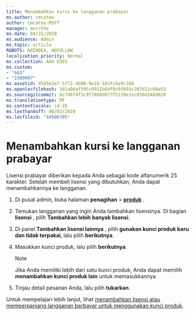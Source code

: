 ```yaml
---
title: Menambahkan kursi ke langganan prabayar
ms.author: cmcatee
author: cmcatee-MSFT
manager: mnirkhe
ms.date: 04/21/2020
ms.audience: Admin
ms.topic: article
ROBOTS: NOINDEX, NOFOLLOW
localization_priority: Normal
ms.collection: Adm_O365
ms.custom:
- "663"
- "1500007"
ms.assetid: 9595e2e7-5f72-4b08-9e16-183fc6e9c108
ms.openlocfilehash: 101a06af595c0911b6df9c93883c207d11c66a53
ms.sourcegitcommit: bc7d6f4f3c9f7060d073f5130e1ec856e248d020
ms.translationtype: MT
ms.contentlocale: id-ID
ms.lasthandoff: 06/02/2020
ms.locfileid: "44506705"
---
```

# <a name="add-seats-to-a-prepaid-subscription"></a>Menambahkan kursi ke langganan prabayar

Lisensi prabayar diberikan kepada Anda sebagai kode alfanumerik 25 karakter. Setelah membeli lisensi yang dibutuhkan, Anda dapat menambahkannya ke langganan. 

1. Di pusat admin, buka halaman **penagihan**  >  **[produk](https://go.microsoft.com/fwlink/p/?linkid=842054)** .

2. Temukan langganan yang ingin Anda tambahkan lisensinya. Di bagian **lisensi** , pilih **Tambahkan lebih banyak lisensi**.

3. Di panel **Tambahkan lisensi lainnya** , pilih **gunakan kunci produk baru dan tidak terpakai**, lalu pilih **berikutnya**.

4. Masukkan kunci produk, lalu pilih **berikutnya**.

    > [!NOTE]
    > Jika Anda memiliki lebih dari satu kunci produk, Anda dapat memilih **menambahkan kunci produk lain** untuk memasukkannya.

5. Tinjau detail pesanan Anda, lalu pilih **tukarkan**.

Untuk mempelajari lebih lanjut, lihat [menambahkan lisensi atau memperpanjang langganan berbayar untuk menggunakan kunci produk](https://docs.microsoft.com/microsoft-365/commerce/licenses/add-licenses-using-product-key).